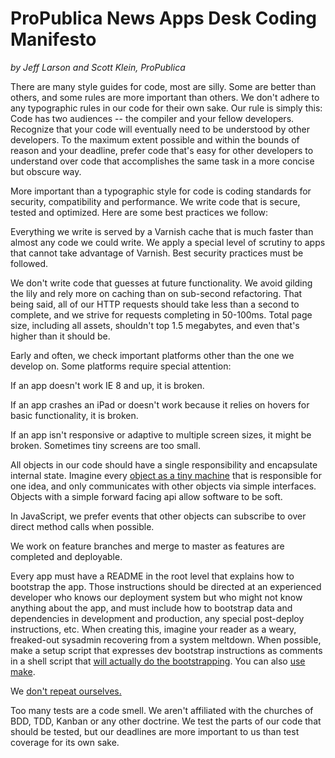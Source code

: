 # ProPublica News Apps Desk Coding Manifesto

_by Jeff Larson and Scott Klein, ProPublica_

There are many style guides for code, most are silly. Some are better than others, and some rules are more important than others. We don't adhere to any typographic rules in our code for their own sake. Our rule is simply this: Code has two audiences -- the compiler and your fellow developers. Recognize that your code will eventually need to be understood by other developers. To the maximum extent possible and within the bounds of reason and your deadline, prefer code that's easy for other developers to understand over code that accomplishes the same task in a more concise but obscure way.

More important than a typographic style for code is coding standards for security, compatibility and performance. We write code that is secure, tested and optimized. Here are some best practices we follow:

Everything we write is served by a Varnish cache that is much faster than almost any code we could write. We apply a special level of scrutiny to apps that cannot take advantage of Varnish. Best security practices must be followed.

We don't write code that guesses at future functionality. We avoid gilding the lily and rely more on caching than on sub-second refactoring. That being said, all of our HTTP requests should take less than a second to complete, and we strive for requests completing in 50-100ms. Total page size, including all assets, shouldn't top 1.5 megabytes, and even that's higher than it should be.

Early and often, we check important platforms other than the one we develop on. Some platforms require special attention:

If an app doesn't work IE 8 and up, it is broken.

If an app crashes an iPad or doesn't work because it relies on hovers for basic functionality, it is broken.

If an app isn't responsive or adaptive to multiple screen sizes, it might be broken. Sometimes tiny screens are too small.

All objects in our code should have a single responsibility and encapsulate internal state. Imagine every [object as a tiny machine](http://worrydream.com/EarlyHistoryOfSmalltalk/) that is responsible for one idea, and only communicates with other objects via simple interfaces. Objects with a simple forward facing api allow software to be soft.

In JavaScript, we prefer events that other objects can subscribe to over direct method calls when possible.

We work on feature branches and merge to master as features are completed and deployable.

Every app must have a README in the root level that explains how to bootstrap the app. Those instructions should be directed at an experienced developer who knows our deployment system but who might not know anything about the app, and must include how to bootstrap data and dependencies in development and production, any special post-deploy instructions, etc. When creating this, imagine your reader as a weary, freaked-out sysadmin recovering from a system meltdown. When possible, make a setup script that expresses dev bootstrap instructions as comments in a shell script that [will actually do the bootstrapping](http://robots.thoughtbot.com/post/41439635905/bin-setup). You can also [use make](http://bost.ocks.org/mike/make/).

We [don't repeat ourselves.](https://github.com/propublica/nerdblog/blob/master/style-guide-wip/news-apps.md)

Too many tests are a code smell. We aren't affiliated with the churches of BDD, TDD, Kanban or any other doctrine. We test the parts of our code that should be tested, but our deadlines are more important to us than test coverage for its own sake.

